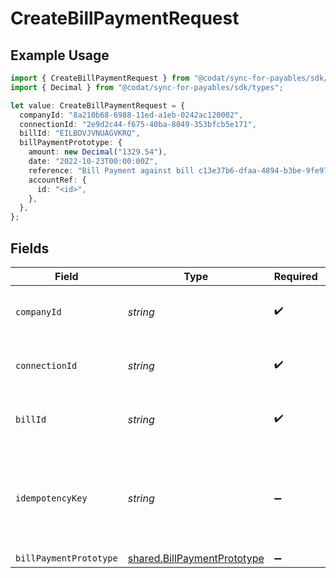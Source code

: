 # CreateBillPaymentRequest

## Example Usage

```typescript
import { CreateBillPaymentRequest } from "@codat/sync-for-payables/sdk/models/operations";
import { Decimal } from "@codat/sync-for-payables/sdk/types";

let value: CreateBillPaymentRequest = {
  companyId: "8a210b68-6988-11ed-a1eb-0242ac120002",
  connectionId: "2e9d2c44-f675-40ba-8049-353bfcb5e171",
  billId: "EILBDVJVNUAGVKRQ",
  billPaymentPrototype: {
    amount: new Decimal("1329.54"),
    date: "2022-10-23T00:00:00Z",
    reference: "Bill Payment against bill c13e37b6-dfaa-4894-b3be-9fe97bda9f44",
    accountRef: {
      id: "<id>",
    },
  },
};
```

## Fields

| Field                                                                             | Type                                                                              | Required                                                                          | Description                                                                       | Example                                                                           |
| --------------------------------------------------------------------------------- | --------------------------------------------------------------------------------- | --------------------------------------------------------------------------------- | --------------------------------------------------------------------------------- | --------------------------------------------------------------------------------- |
| `companyId`                                                                       | *string*                                                                          | :heavy_check_mark:                                                                | Unique identifier for a company.                                                  | 8a210b68-6988-11ed-a1eb-0242ac120002                                              |
| `connectionId`                                                                    | *string*                                                                          | :heavy_check_mark:                                                                | Unique identifier for a connection.                                               | 2e9d2c44-f675-40ba-8049-353bfcb5e171                                              |
| `billId`                                                                          | *string*                                                                          | :heavy_check_mark:                                                                | Unique identifier for a bill.                                                     | 13d946f0-c5d5-42bc-b092-97ece17923ab                                              |
| `idempotencyKey`                                                                  | *string*                                                                          | :heavy_minus_sign:                                                                | A unique identifier to ensure idempotent behaviour for subsequent requests.       |                                                                                   |
| `billPaymentPrototype`                                                            | [shared.BillPaymentPrototype](../../../sdk/models/shared/billpaymentprototype.md) | :heavy_minus_sign:                                                                | N/A                                                                               |                                                                                   |